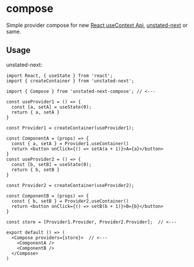 # compose

Simple provider compose for new [React useContext Api](https://reactjs.org/docs/hooks-reference.html#usecontext), [unstated-next](https://github.com/jamiebuilds/unstated-next) or same.

## Usage

unstated-next:

```
import React, { useState } from 'react';
import { createContainer } from 'unstated-next';

import { Compose } from 'unstated-next-compose'; // <---

const useProvider1 = () => {
  const [a, setA] = useState(0);
  return { a, setA }
}

const Provider1 = createContainer(useProvider1);

const ComponentA = (props) => {
  const { a, setA } = Provider1.useContainer()
  return <button onClick={() => setA(a + 1)}>A={a}</button>
}
const useProvider2 = () => {
  const [b, setB] = useState(0);
  return { b, setB }
}

const Provider2 = createContainer(useProvider2);

const ComponentB = (props) => {
  const { b, setB } = Provider2.useContainer()
  return <button onClick={() => setB(b + 1)}>B={b}</button>
}

const store = [Provider1.Provider, Provider2.Provider];  // <---

export default () => (
  <Compose providers={store}>  // <---
    <ComponentA />
    <ComponentB />
  </Compose>
)
```